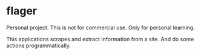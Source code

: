 # flager
Personal project.
This is not for commercial use. Only for personal learning.

This applications scrapes and extract information from a site. And do some actions programmatically.
